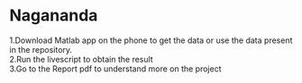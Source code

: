 # Nagananda
1.Download Matlab app on the phone to get the data or use the data present in the repository.<br>
2.Run the livescript to obtain the result <br>
3.Go to the Report pdf to understand more on the project<br>
